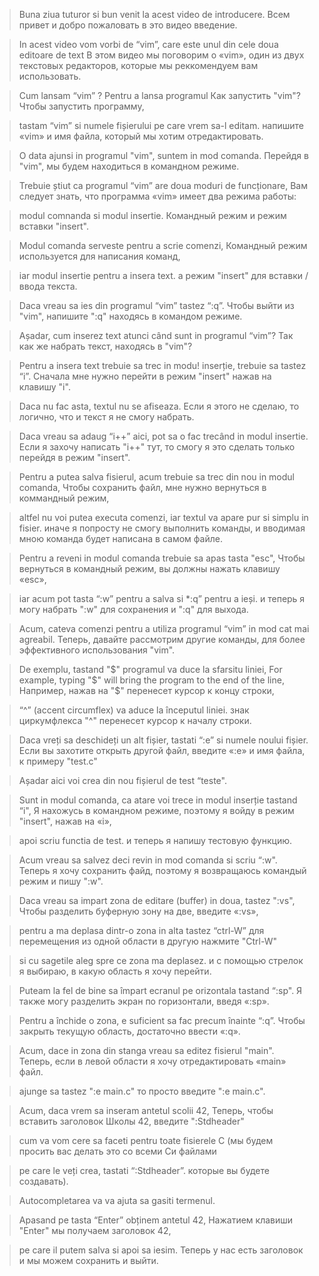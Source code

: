 > Buna ziua tuturor si bun venit la acest video de introducere.
Всем привет и добро пожаловать в это видео введение.

> In acest video vom vorbi de “vim”, care este unul din cele doua editoare de text
В этом видео мы поговорим о «vim», один из двух текстовых редакторов, которые мы реккомендуем вам использовать.

> Cum lansam “vim” ? Pentru a lansa programul
Как запустить "vim"? Чтобы запустить программу,

> tastam “vim” si numele fișierului pe care vrem sa-l editam.
напишите «vim» и имя файла, который мы хотим отредактировать.

> O data ajunsi in programul "vim", suntem in mod comanda.
Перейдя в "vim", мы будем находиться в командном режиме.

> Trebuie știut ca programul “vim” are doua moduri de funcționare,
Вам следует знать, что программа «vim» имеет два режима работы:

> modul comnanda si modul insertie.
Командный режим и режим вставки "insert".

> Modul comanda serveste pentru a scrie comenzi,
Командный режим используется для написания команд,

> iar modul insertie pentru a insera text.
а режим "insert" для вставки / ввода текста.

> Daca vreau sa ies din programul “vim” tastez “:q”.
Чтобы выйти из "vim", напишите ":q" находясь в командом режиме.

> Așadar, cum inserez text atunci când sunt in programul “vim”?
Так как же набрать текст, находясь в "vim"?

> Pentru a insera text trebuie sa trec in modu! inserție, trebuie sa tastez “i”.
Сначала мне нужно перейти в режим "insert" нажав на клавишу "i".

> Daca nu fac asta, textul nu se afiseaza.
Если я этого не сделаю, то логично, что и текст я не смогу набрать.

> Daca vreau sa adaug “i++” aici, pot sa o fac trecând in modul insertie.
Если я захочу написать "i++" тут, то смогу я это сделать только перейдя в режим "insert".

> Pentru a putea salva fisierul, acum trebuie sa trec din nou in modul comanda,
Чтобы сохранить файл, мне нужно вернуться в коммандный режим,

> altfel nu voi putea executa comenzi, iar textul va apare pur si simplu in fisier.
иначе я попросту не смогу выполнить команды, и вводимая мною команда будет написана в самом файле.

> Pentru a reveni in modul comanda trebuie sa apas tasta "esc",
Чтобы вернуться в командный режим, вы должны нажать клавишу «esc»,

> iar acum pot tasta “:w” pentru a salva si *:q” pentru a ieși.
и теперь я могу набрать ":w" для сохранения и ":q" для выхода.

> Acum, cateva comenzi pentru a utiliza programul “vim” in mod cat mai agreabil.
Теперь, давайте рассмотрим другие команды, для более эффективного использования "vim".

> De exemplu, tastand "$" programul va duce la sfarsitu liniei,
For example, typing "$" will bring the program to the end of the line,
Например, нажав на "$" перенесет курсор к концу строки,

> “^” (accent circumflex) va aduce la începutul liniei.
знак циркумфлекса "^" перенесет курсор к началу строки.

> Daca vreți sa deschideți un alt fișier, tastati “:e” si numele noului fișier.
Если вы захотите открыть другой файл, введите «:e» и имя файла, к примеру "test.c"

> Așadar aici voi crea din nou fișierul de test “teste".

> Sunt in modul comanda, ca atare voi trece in modul inserție tastand “i",
Я нахожусь в командном режиме, поэтому я войду в режим "insert", нажав на «i»,

> apoi scriu functia de test.
и теперь я напишу тестовую функцию.

> Acum vreau sa salvez deci revin in mod comanda si scriu “:w".
Теперь я хочу сохранить файд, поэтому я возвращаюсь командый режим и пишу ":w".

> Daca vreau sa impart zona de editare (buffer) in doua, tastez ":vs",
Чтобы разделить буферную зону на две, введите «:vs»,

> pentru a ma deplasa dintr-o zona in alta tastez “ctrl-W”
для перемещения из одной области в другую нажмите "Ctrl-W"

> si cu sagetile aleg spre ce zona ma deplasez.
и с помощью стрелок я выбираю, в какую область я хочу перейти.

> Puteam la fel de bine sa împart ecranul pe orizontala tastand “:sp".
Я также могу разделить экран по горизонтали, введя «:sp».

> Pentru a închide o zona, e suficient sa fac precum înainte “:q”.
Чтобы закрыть текущую область, достаточно ввести «:q».

> Acum, dace in zona din stanga vreau sa editez fisierul "main".
Теперь, если в левой области я хочу отредактировать «main» файл.

> ajunge sa tastez ":e main.c"
то просто введите ":e main.c".

> Acum, daca vrem sa inseram antetul scolii 42,
Теперь, чтобы вставить заголовок Школы 42, введите ":Stdheader"

> cum va vom cere sa faceti pentru toate fisierele C
(мы будем просить вас делать это со всеми Си файлами

> pe care le veți crea, tastati “:Stdheader”.
которые вы будете создавать).

> Autocompletarea va va ajuta sa gasiti termenul.

> Apasand pe tasta “Enter” obținem antetul 42,
Нажатием клавиши "Enter" мы получаем заголовок 42,

> pe care il putem salva si apoi sa iesim.
Теперь у нас есть заголовок и мы можем сохранить и выйти.